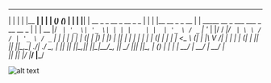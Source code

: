   _    _                           _______ _                 _              _       _               _ 
 | |  | |                         |__   __| |               | |            (_)     (_)             | |
 | |__| | __ _ _ __  _ __  _   _     | |  | |__   __ _ _ __ | | _____  __ _ ___   ___ _ __   __ _  | |
 |  __  |/ _` | '_ \| '_ \| | | |    | |  | '_ \ / _` | '_ \| |/ / __|/ _` | \ \ / / | '_ \ / _` | | |
 | |  | | (_| | |_) | |_) | |_| |    | |  | | | | (_| | | | |   <\__ \ (_| | |\ V /| | | | | (_| | |_|
 |_|  |_|\__,_| .__/| .__/ \__, |    |_|  |_| |_|\__,_|_| |_|_|\_\___/\__, |_| \_/ |_|_| |_|\__, | (_)
              | |   | |     __/ |                                      __/ |                 __/ |    
              |_|   |_|    |___/                                      |___/                 |___/     
            
            
![alt text](http://www.clipartbest.com/cliparts/xTg/6LB/xTg6LBXTA.jpeg)
